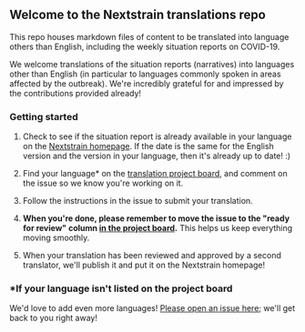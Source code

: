 ## Welcome to the Nextstrain translations repo

This repo houses markdown files of content to be translated into language others than English, including the weekly situation reports on COVID-19. 

We welcome translations of the situation reports (narratives) into languages other than English (in particular to languages commonly spoken in areas affected by the outbreak). We're incredibly grateful for and impressed by the contributions provided already!

### Getting started
1. Check to see if the situation report is already available in your language on the [Nextstrain homepage](https://nextstrain.org/). If the date is the same for the English version and the version in your language, then it's already up to date! :)

2. Find your language\* on the [translation project board](https://github.com/nextstrain/translations/projects/1), and comment on the issue so we know you're working on it.

3. Follow the instructions in the issue to submit your translation.

4. **When you're done, please remember to move the issue to the "ready for review" column [in the project board](https://github.com/nextstrain/translations/projects/1).** This helps us keep everything moving smoothly.

5. When your translation has been reviewed and approved by a second translator, we'll publish it and put it on the Nextstrain homepage!

### \*If your language isn't listed on the project board

We'd love to add even more languages! [Please open an issue here](https://github.com/nextstrain/translations/issues/new?assignees=cassiawag&labels=&template=translation-request.md&title=%5BLanguage+translation+request%5D); we'll get back to you right away!
